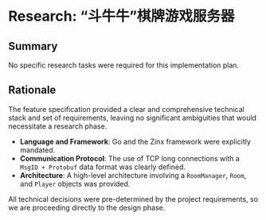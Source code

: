 # Research: “斗牛牛”棋牌游戏服务器

## Summary

No specific research tasks were required for this implementation plan.

## Rationale

The feature specification provided a clear and comprehensive technical stack and set of requirements, leaving no significant ambiguities that would necessitate a research phase.

- **Language and Framework**: Go and the Zinx framework were explicitly mandated.
- **Communication Protocol**: The use of TCP long connections with a `MsgID + Protobuf` data format was clearly defined.
- **Architecture**: A high-level architecture involving a `RoomManager`, `Room`, and `Player` objects was provided.

All technical decisions were pre-determined by the project requirements, so we are proceeding directly to the design phase.